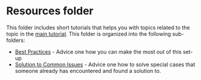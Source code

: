 # Resources folder
This folder includes short tutorials that helps you with topics related to the topic in the [main tutorial](../README.md). This folder is organized into the following sub-folders:

* [Best Practices](BestPractices) - Advice one how you can make the most out of this set-up
* [Solution to Common Issues](SolutionsCommonIssues) - Advice one how to solve special cases that someone already has encountered and found a solution to.
